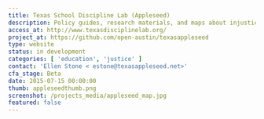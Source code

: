 ```yaml
---
title: Texas School Discipline Lab (Appleseed)
description: Policy guides, research materials, and maps about injustices in the "school to prison pipeline"
access_at: http://www.texasdisciplinelab.org/
project_at: https://github.com/open-austin/texasappleseed
type: website
status: in development
categories: [ 'education', 'justice' ]
contact: 'Ellen Stone <	estone@texasappleseed.net>'
cfa_stage: Beta
date: 2015-07-15 00:00:00
thumb: appleseedthumb.png
screenshot: /projects_media/appleseed_map.jpg
featured: false
---
```

